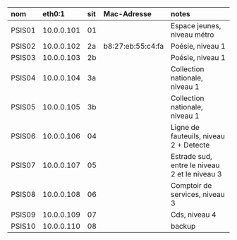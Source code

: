 |nom  | eth0:1 | sit  | Mac-Adresse | notes |
|:--|:--|:--|:--|:--|
| PSIS01 | 10.0.0.101 | 01 |  | Espace jeunes, niveau métro |
| PSIS02 | 10.0.0.102 | 2a | b8:27:eb:55:c4:fa  | Poésie, niveau 1 |
| PSIS03 | 10.0.0.103 | 2b |  | Poésie, niveau 1 |
| PSIS04 | 10.0.0.104 | 3a |  | Collection nationale, niveau 1 |
| PSIS05 | 10.0.0.105 | 3b |  | Collection nationale, niveau 1 |
| PSIS06 | 10.0.0.106 | 04 |  | Ligne de fauteuils, niveau 2 + Detecte|
| PSIS07 | 10.0.0.107 | 05 |  | Estrade sud, entre le niveau 2 et le niveau 3 |
| PSIS08 | 10.0.0.108 | 06 |  | Comptoir de services, niveau 3 |
| PSIS09 | 10.0.0.109 | 07 |  | Cds, niveau 4 |
| PSIS10 | 10.0.0.110 | 08 |  | backup |
